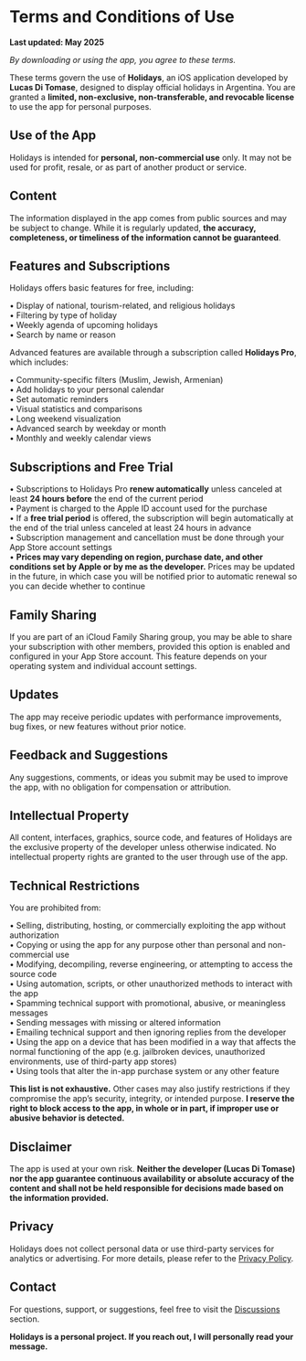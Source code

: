 # Terms and Conditions of Use

**Last updated: May 2025**

*By downloading or using the app, you agree to these terms.*

These terms govern the use of **Holidays**, an iOS application developed by **Lucas Di Tomase**, designed to display official holidays in Argentina. You are granted a **limited, non-exclusive, non-transferable, and revocable license** to use the app for personal purposes.

## Use of the App

Holidays is intended for **personal, non-commercial use** only. It may not be used for profit, resale, or as part of another product or service.

## Content

The information displayed in the app comes from public sources and may be subject to change. While it is regularly updated, **the accuracy, completeness, or timeliness of the information cannot be guaranteed**.

## Features and Subscriptions

Holidays offers basic features for free, including:

• Display of national, tourism-related, and religious holidays  
• Filtering by type of holiday  
• Weekly agenda of upcoming holidays  
• Search by name or reason  

Advanced features are available through a subscription called **Holidays Pro**, which includes:

• Community-specific filters (Muslim, Jewish, Armenian)  
• Add holidays to your personal calendar  
• Set automatic reminders  
• Visual statistics and comparisons  
• Long weekend visualization  
• Advanced search by weekday or month  
• Monthly and weekly calendar views  

## Subscriptions and Free Trial

• Subscriptions to Holidays Pro **renew automatically** unless canceled at least **24 hours before** the end of the current period  
• Payment is charged to the Apple ID account used for the purchase  
• If a **free trial period** is offered, the subscription will begin automatically at the end of the trial unless canceled at least 24 hours in advance  
• Subscription management and cancellation must be done through your App Store account settings  
• **Prices may vary depending on region, purchase date, and other conditions set by Apple or by me as the developer.** Prices may be updated in the future, in which case you will be notified prior to automatic renewal so you can decide whether to continue  

## Family Sharing

If you are part of an iCloud Family Sharing group, you may be able to share your subscription with other members, provided this option is enabled and configured in your App Store account. This feature depends on your operating system and individual account settings.

## Updates

The app may receive periodic updates with performance improvements, bug fixes, or new features without prior notice.

## Feedback and Suggestions

Any suggestions, comments, or ideas you submit may be used to improve the app, with no obligation for compensation or attribution.

## Intellectual Property

All content, interfaces, graphics, source code, and features of Holidays are the exclusive property of the developer unless otherwise indicated. No intellectual property rights are granted to the user through use of the app.

## Technical Restrictions

You are prohibited from:

• Selling, distributing, hosting, or commercially exploiting the app without authorization  
• Copying or using the app for any purpose other than personal and non-commercial use  
• Modifying, decompiling, reverse engineering, or attempting to access the source code  
• Using automation, scripts, or other unauthorized methods to interact with the app  
• Spamming technical support with promotional, abusive, or meaningless messages  
• Sending messages with missing or altered information  
• Emailing technical support and then ignoring replies from the developer  
• Using the app on a device that has been modified in a way that affects the normal functioning of the app (e.g. jailbroken devices, unauthorized environments, use of third-party app stores)  
• Using tools that alter the in-app purchase system or any other feature  

**This list is not exhaustive.** Other cases may also justify restrictions if they compromise the app’s security, integrity, or intended purpose. **I reserve the right to block access to the app, in whole or in part, if improper use or abusive behavior is detected.**

## Disclaimer

The app is used at your own risk. **Neither the developer (Lucas Di Tomase) nor the app guarantee continuous availability or absolute accuracy of the content and shall not be held responsible for decisions made based on the information provided.**

## Privacy

Holidays does not collect personal data or use third-party services for analytics or advertising. For more details, please refer to the [Privacy Policy](https://lucasditomase.github.io/feriados/en/privacy-policy).

## Contact

For questions, support, or suggestions, feel free to visit the [Discussions](https://github.com/lucasditomase/feriados/discussions) section.

**Holidays is a personal project. If you reach out, I will personally read your message.**
